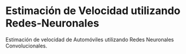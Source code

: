 # Estimación de Velocidad utilizando Redes-Neuronales
Estimación de velocidad de Automóviles utilizando Redes Neuronales Convolucionales.
